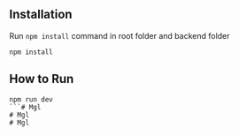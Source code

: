 


## Installation
Run `npm install` command in root folder and backend folder
```
npm install 
```
## How to Run

```
npm run dev 
```# Mgl
# Mgl
# Mgl
